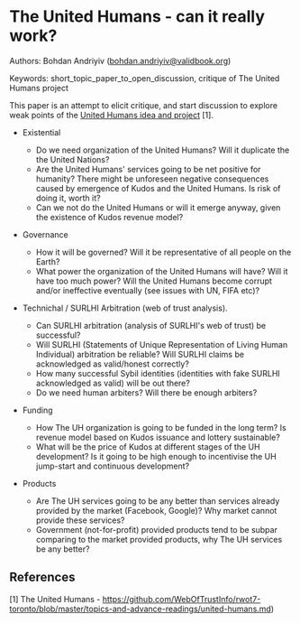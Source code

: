 # The United Humans - can it really work?

Authors: Bohdan Andriyiv (bohdan.andriyiv@validbook.org)

Keywords: short_topic_paper_to_open_discussion, critique of The United Humans project 

This paper is an attempt to elicit critique, and start discussion to explore weak points of the [United Humans idea and project](https://github.com/WebOfTrustInfo/rwot7-toronto/blob/master/topics-and-advance-readings/united-humans.md) [1]. 

* Existential
    * Do we need organization of the United Humans? Will it duplicate the the United Nations?
    * Are the United Humans' services going to be net positive for humanity? There might be unforeseen negative consequences caused by emergence of Kudos and the United Humans. Is risk of doing it, worth it?
    * Can we not do the United Humans or will it emerge anyway, given the existence of Kudos revenue model?

* Governance
    * How it will be governed? Will it be representative of all people on the Earth?
    * What power the organization of the United Humans will have? Will it have too much power? Will the United Humans become corrupt and/or ineffective eventually (see issues with UN, FIFA etc)?

* Technichal / SURLHI Arbitration (web of trust analysis). 
    * Can SURLHI arbitration (analysis of SURLHI's web of trust) be successful?
    * Will SURLHI (Statements of Unique Representation of Living Human Individual) arbitration be reliable? Will SURLHI claims be acknowledged as valid/honest correctly? 
    * How many successful Sybil identities (identities with fake SURLHI acknowledged as valid) will be out there?
    * Do we need human arbiters? Will there be enough arbiters? 

* Funding
    * How The UH organization is going to be funded in the long term? Is revenue model based on Kudos issuance and lottery sustainable?
    * What will be the price of Kudos at different stages of the UH development? Is it going to be high enough to incentivise the UH jump-start and continuous development?

* Products
    * Are The UH services going to be any better than services already provided by the market (Facebook, Google)? Why market cannot provide these services?
    * Government (not-for-profit) provided products tend to be subpar comparing to the market provided products, why The UH services be any better? 



## References
[1] The United Humans - https://github.com/WebOfTrustInfo/rwot7-toronto/blob/master/topics-and-advance-readings/united-humans.md)